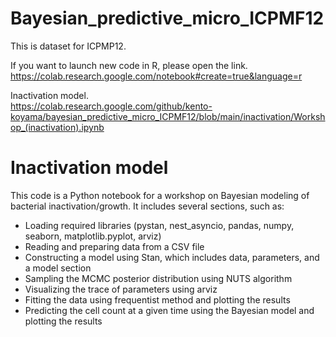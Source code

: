 # Bayesian_predictive_micro_ICPMF12

This is dataset for ICPMP12.

If you want to launch new code in R, please open the link.<br>
https://colab.research.google.com/notebook#create=true&language=r


Inactivation model.<br>
https://colab.research.google.com/github/kento-koyama/bayesian_predictive_micro_ICPMF12/blob/main/inactivation/Workshop_(inactivation).ipynb


# Inactivation model

This code is a Python notebook for a workshop on Bayesian modeling of bacterial inactivation/growth. It includes several sections, such as:<br>

<ul>
<li>Loading required libraries (pystan, nest_asyncio, pandas, numpy, seaborn, matplotlib.pyplot, arviz)
<li>Reading and preparing data from a CSV file
<li>Constructing a model using Stan, which includes data, parameters, and a model section
<li>Sampling the MCMC posterior distribution using NUTS algorithm
<li>Visualizing the trace of parameters using arviz
<li>Fitting the data using frequentist method and plotting the results
<li>Predicting the cell count at a given time using the Bayesian model and plotting the results
</ul>
